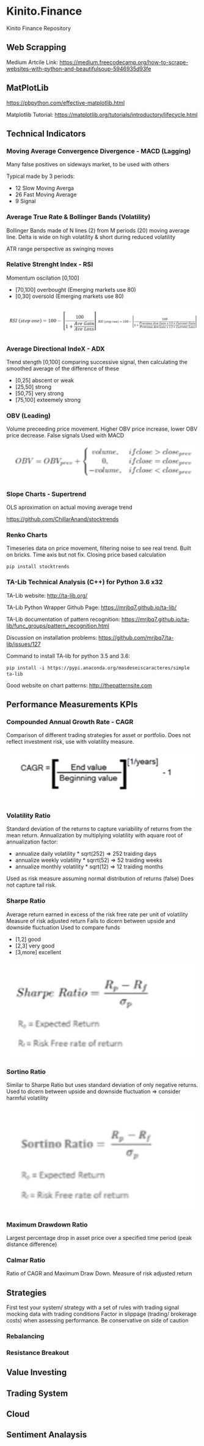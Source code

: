 # Kinito.Finance
Kinito Finance Repository

## Web Scrapping

Medium Artcile Link: https://medium.freecodecamp.org/how-to-scrape-websites-with-python-and-beautifulsoup-5946935d93fe

## MatPlotLib

https://pbpython.com/effective-matplotlib.html

Matplotlib Tutorial: https://matplotlib.org/tutorials/introductory/lifecycle.html

## Technical Indicators

### Moving Average Convergence Divergence - MACD (Lagging)

Many false positives on sideways market, to be used with others

Typical made by 3 periods:
- 12 Slow Moving Averga
- 26 Fast Moving Average
- 9 Signal

### Average True Rate & Bollinger Bands (Volatility)

Bollinger Bands made of N lines (2) from M periods (20) moving average line.
Delta is wide on high volatility & short during reduced volatility

ATR range perspective as swinging moves

### Relative Strenght Index - RSI

Momentum oscilation [0,100]
- [70,100] overbought (Emerging markets use 80)
- [0,30] oversold (Emerging markets use 80)

![TechnicalIndicators-RSI](img/TechnicalIndicators-RSI.png "TechnicalIndicators-RSI")

### Average Directional IndeX - ADX

Trend stength [0,100] comparing successive signal, then calculating the smoothed average of the difference of these
- [0,25]    abscent or weak
- [25,50]   strong
- [50,75]   very strong
- [75,100]  exteemely strong

### OBV (Leading)

Volume preceeding price movement. Higher OBV price increase, lower OBV price decrease.
False signals
Used with MACD

![TechnicalIndicators-OBV](img/TechnicalIndicators-OBV.png "TechnicalIndicators-OBV")

### Slope Charts - Supertrend

OLS aproximation on actual moving average trend

https://github.com/ChillarAnand/stocktrends

### Renko Charts

Timeseries data on price movement, filtering noise to see real trend.
Built on bricks. Time axis but not fix.
Closing price based calculation

```
pip install stocktrends
```

### TA-Lib Technical Analysis (C++) for Python 3.6 x32

TA-Lib website: http://ta-lib.org/

TA-Lib Python Wrapper Github Page: https://mrjbq7.github.io/ta-lib/

TA-Lib documentation of pattern recognition: https://mrjbq7.github.io/ta-lib/func_groups/pattern_recognition.html

Discussion on installation problems: https://github.com/mrjbq7/ta-lib/issues/127

Command to install TA-lib for python 3.5 and 3.6:

```
pip install -i https://pypi.anaconda.org/masdeseiscaracteres/simple ta-lib
```

Good website on chart patterns: http://thepatternsite.com

## Performance Measurements KPIs

### Compounded Annual Growth Rate - CAGR

Comparison of different trading strategies for asset or portfolio.
Does not reflect investment risk, use with volatility measure.

![KPIs-CAGR](img/KPIs-CAGR.png "KPIs-CAGR")

### Volatility Ratio

Standard deviation of the returns to capture variability of returns from the mean return. Annualization by multiplying volatility with aquare root of annualization factor:

- annualize daily volatility * sqrt(252) => 252 traiding days
- annualize weekly volatility * sqrrt(52) => 52 traiding weeks
- annualize monthly volatility * sqrt(12) => 12 traiding months

Used as risk measure assuming normal distribution of returns (false)
Does not capture tail risk.

### Sharpe Ratio

Average return earned in excess of the risk free rate per unit of volatility
Measure of risk adjusted return
Fails to dicern between upside and downside fluctuation
Used to compare funds
- [1,2] good
- [2,3] very good
- [3,more] excellent

![KPIs-SharpeRatio](img/KPIs-SharpeRatio.png "KPIs-SharpeRatio")

### Sortino Ratio

Similar to Sharpe Ratio but uses standard deviation of only negative returns.
Used to dicern between upside and downside fluctuation => consider harmful volatility

![KPIs-SortinoRatio](img/KPIs-SortinoRatio.png "KPIs-SortinoRatio")

### Maximum Drawdown Ratio

Largest percentage drop in asset price over a specified time period (peak distance difference)

### Calmar Ratio

Ratio of CAGR and Maximum Draw Down. Measure of risk adjusted return

## Strategies

First test your system/ strategy with a set of rules with trading signal mocking data with trading conditions
Factor in slippage (trading/ brokerage costs) when assessing performance.
Be conservative on side of caution

### Rebalancing

### Resistance Breakout


## Value Investing

## Trading System

## Cloud

## Sentiment Analaysis
